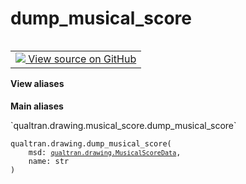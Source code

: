 # dump_musical_score


<table class="tfo-notebook-buttons tfo-api nocontent" align="left">
<td>
  <a target="_blank" href="https://github.com/quantumlib/Qualtran/blob/main/qualtran/drawing/musical_score.py#L724-L726">
    <img src="https://www.tensorflow.org/images/GitHub-Mark-32px.png" />
    View source on GitHub
  </a>
</td>
</table>






<section class="expandable">
  <h4 class="showalways">View aliases</h4>
  <p>
<b>Main aliases</b>
<p>`qualtran.drawing.musical_score.dump_musical_score`</p>
</p>
</section>

<pre class="devsite-click-to-copy prettyprint lang-py tfo-signature-link">
<code>qualtran.drawing.dump_musical_score(
    msd: <a href="../../qualtran/drawing/MusicalScoreData.html"><code>qualtran.drawing.MusicalScoreData</code></a>,
    name: str
)
</code></pre>



<!-- Placeholder for "Used in" -->

